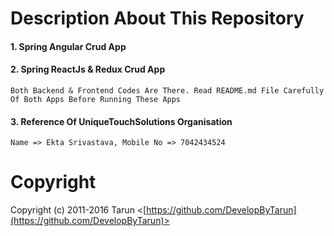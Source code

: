 # Description About This Repository
 
#### 1. Spring Angular Crud App

#### 2. Spring ReactJs & Redux Crud App

```` 
Both Backend & Frontend Codes Are There. Read README.md File Carefully Of Both Apps Before Running These Apps
````

#### 3. Reference Of UniqueTouchSolutions Organisation

````
Name => Ekta Srivastava, Mobile No => 7042434524
````

# Copyright

Copyright (c) 2011-2016 Tarun <[https://github.com/DevelopByTarun](https://github.com/DevelopByTarun)>
